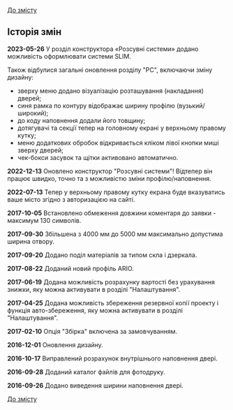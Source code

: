 [До змісту](/service/doc/?cid=sliding-systems)
## Історія змін

**2023-05-26** У розділ конструктора «Розсувні системи» додано можливість оформлювати системи SLIM. 
 
 Також відбулися загальні оновлення розділу "РС", включаючи зміну дизайну:
 - зверху меню додано візуалізацію розташування (накладання) дверей;
 - синя рамка по контуру відображає ширину профілю (вузький/широкий);
 - до коду наповнення додали його товщину;
 - дотягувачі та секції тепер на головному екрані у верхньому правому кутку;
 - меню додаткових обробок відкривається кліком лівої кнопки миші зверху дверей;
 - чек-бокси засувок та щітки активовано автоматично. 

**2022-12-13** Оновлено конструктор "Розсувні системи"! Відтепер він працює швидко, точно та з можливістю зміни профілю/наповнення.

**2022-07-13** Тепер у верхньому правому кутку екрана буде вказуватись ваше місто згідно з авторизацією на сайті.

**2017-10-05** Встановлено обмеження довжини коментаря до заявки - максимум 130 символів.

**2017-09-30** Збільшена з 4000 мм до 5000 мм максимально допустима ширина отвору. 

**2017-09-20** Додано поділ матеріалів за типом скла і дзеркала.

**2017-08-22** Доданий новий профіль ARIO.

**2017-06-19** Додана можливість розрахунку вартості без урахування знижки, яку можна активувати в розділі "Налаштування".

**2017-04-25** Додана можливість збереження резервної копії проекту і функція авто-збереження, яку можна активувати в розділі "Налаштування".

**2017-02-10** Опція "Збірка" включена за замовчуванням.

**2016-12-01** Оновлення дизайну.

**2016-10-17** Виправлений розрахунок внутрішнього наповнення двері.

**2016-09-28** Доданий каталог файлів для фотодруку.

**2016-09-26** Додано виведення ширини наповнення двері.

[До змісту](/service/doc/?cid=sliding-systems)
